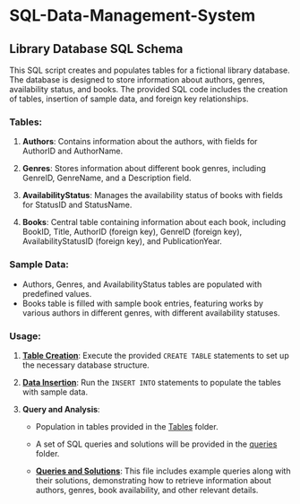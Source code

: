# SQL-Data-Management-System

## Library Database SQL Schema

This SQL script creates and populates tables for a fictional library database. The database is designed to store information about authors, genres, availability status, and books. The provided SQL code includes the creation of tables, insertion of sample data, and foreign key relationships.

### Tables:

1. **Authors**: Contains information about the authors, with fields for AuthorID and AuthorName.

2. **Genres**: Stores information about different book genres, including GenreID, GenreName, and a Description field.

3. **AvailabilityStatus**: Manages the availability status of books with fields for StatusID and StatusName.

4. **Books**: Central table containing information about each book, including BookID, Title, AuthorID (foreign key), GenreID (foreign key), AvailabilityStatusID (foreign key), and PublicationYear.

### Sample Data:

- Authors, Genres, and AvailabilityStatus tables are populated with predefined values.
- Books table is filled with sample book entries, featuring works by various authors in different genres, with different availability statuses.

### Usage:

1. **[Table Creation](schema/tables.sql)**: Execute the provided `CREATE TABLE` statements to set up the necessary database structure.

2. **[Data Insertion](schema/population.sql)**: Run the `INSERT INTO` statements to populate the tables with sample data.

3. **Query and Analysis**:

   - Population in tables provided in the [Tables](Tables) folder.

   - A set of SQL queries and solutions will be provided in the [queries](queries) folder.
   
   - **[Queries and Solutions](queries/00_queries.md)**: This file includes example queries along with their solutions, demonstrating how to retrieve information about authors, genres, book availability, and other relevant details.




